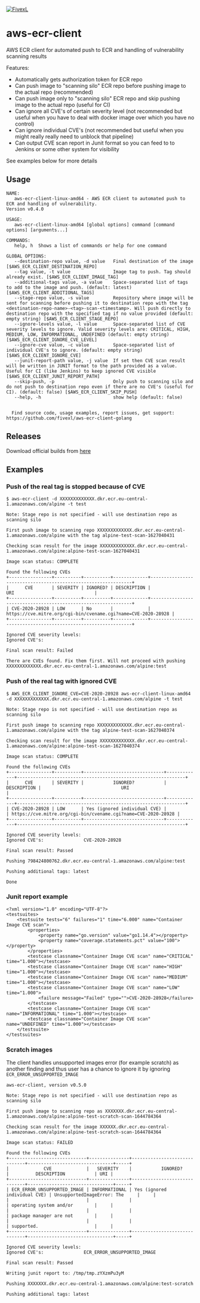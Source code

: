 [![FivexL](https://releases.fivexl.io/fivexlbannergit.jpg)](https://fivexl.io/)

# aws-ecr-client

AWS ECR client for automated push to ECR and handling of vulnerability scanning results

Features:
* Automatically gets authorization token for ECR repo
* Can push image to "scanning silo" ECR repo before pushing image to the actual repo (recommended)
* Can push image only to "scanning silo" ECR repo and skip pushing image to the actual repo (useful for CI)
* Can ignore all CVE's of certain severity level (not recommended but useful when you have to deal with docker image over which you have no control)
* Can ignore individual CVE's (not recommended but useful when you might really really need to unblock that pipeline)
* Can output CVE scan report in Junit format so you can feed to to Jenkins or some other system for visibility

See examples below for more details

## Usage

```
NAME:
   aws-ecr-client-linux-amd64 - AWS ECR client to automated push to ECR and handling of vulnerability.
Version v0.4.0

USAGE:
   aws-ecr-client-linux-amd64 [global options] command [command options] [arguments...]

COMMANDS:
   help, h  Shows a list of commands or help for one command

GLOBAL OPTIONS:
   --destination-repo value, -d value   Final destination of the image [$AWS_ECR_CLIENT_DESTINATION_REPO]
   --tag value, -t value                Image tag to push. Tag should already exist. [$AWS_ECR_CLIENT_IMAGE_TAG]
   --additional-tags value, -a value    Space-separated list of tags to add to the image and push. (default: latest) [$AWS_ECR_CLIENT_ADDITIONAL_TAGS]
   --stage-repo value, -s value         Repository where image will be sent for scanning before pushing it to destination repo with the tag <destination-repo-name>-<tag>-scan-<timestamp>. Will push directly to destination repo with the specified tag if no value provided (default: empty string) [$AWS_ECR_CLIENT_STAGE_REPO]
   --ignore-levels value, -l value      Space-separated list of CVE severity levels to ignore. Valid severity levels are: CRITICAL, HIGH, MEDIUM, LOW, INFORMATIONAL, UNDEFINED (default: empty string) [$AWS_ECR_CLIENT_IGNORE_CVE_LEVEL]
   --ignore-cve value, -c value         Space-separated list of individual CVE's to ignore. (default: empty string) [$AWS_ECR_CLIENT_IGNORE_CVE]
   --junit-report-path value, -j value  If set then CVE scan result will be written in JUNIT format to the path provided as a value. Useful for CI (like Jenkins) to keep ignored CVE visible [$AWS_ECR_CLIENT_JUNIT_REPORT_PATH]
   --skip-push, -p                      Only push to scanning silo and do not push to destination repo even if there are no CVE's (useful for CI). (default: false) [$AWS_ECR_CLIENT_SKIP_PUSH]
   --help, -h                           show help (default: false)


  Find source code, usage examples, report issues, get support: https://github.com/fivexl/aws-ecr-client-golang
```

## Releases

Download official builds from [here](https://releases.fivexl.io/aws-ecr-client-golang/)

## Examples

### Push of the real tag is stopped because of CVE

```
$ aws-ecr-client -d XXXXXXXXXXXXX.dkr.ecr.eu-central-1.amazonaws.com/alpine -t test

Note: Stage repo is not specified - will use destination repo as scanning silo

First push image to scanning repo XXXXXXXXXXXXX.dkr.ecr.eu-central-1.amazonaws.com/alpine with the tag alpine-test-scan-1627040431

Checking scan result for the image XXXXXXXXXXXXX.dkr.ecr.eu-central-1.amazonaws.com/alpine:alpine-test-scan-1627040431

Image scan status: COMPLETE

Found the following CVEs
+----------------+----------+----------+-------------+---------------------------------------------------------------+
|      CVE       | SEVERITY | IGNORED? | DESCRIPTION |                              URI                              |
+----------------+----------+----------+-------------+---------------------------------------------------------------+
| CVE-2020-28928 | LOW      | No       |             | https://cve.mitre.org/cgi-bin/cvename.cgi?name=CVE-2020-28928 |
+----------------+----------+----------+-------------+---------------------------------------------------------------+

Ignored CVE severity levels: 
Ignored CVE's:               

Final scan result: Failed

There are CVEs found. Fix them first. Will not proceed with pushing XXXXXXXXXXXXX.dkr.ecr.eu-central-1.amazonaws.com/alpine:test
```

### Push of the real tag with ignored CVE

```
$ AWS_ECR_CLIENT_IGNORE_CVE=CVE-2020-28928 aws-ecr-client-linux-amd64 -d XXXXXXXXXXXXX.dkr.ecr.eu-central-1.amazonaws.com/alpine -t test

Note: Stage repo is not specified - will use destination repo as scanning silo

First push image to scanning repo XXXXXXXXXXXXX.dkr.ecr.eu-central-1.amazonaws.com/alpine with the tag alpine-test-scan-1627040374

Checking scan result for the image XXXXXXXXXXXXX.dkr.ecr.eu-central-1.amazonaws.com/alpine:alpine-test-scan-1627040374

Image scan status: COMPLETE

Found the following CVEs
+----------------+----------+------------------------------+-------------+---------------------------------------------------------------+
|      CVE       | SEVERITY |           IGNORED?           | DESCRIPTION |                              URI                              |
+----------------+----------+------------------------------+-------------+---------------------------------------------------------------+
| CVE-2020-28928 | LOW      | Yes (ignored individual CVE) |             | https://cve.mitre.org/cgi-bin/cvename.cgi?name=CVE-2020-28928 |
+----------------+----------+------------------------------+-------------+---------------------------------------------------------------+

Ignored CVE severity levels: 
Ignored CVE's:               CVE-2020-28928

Final scan result: Passed

Pushing 798424800762.dkr.ecr.eu-central-1.amazonaws.com/alpine:test

Pushing additional tags: latest

Done

```

### Junit report example

```
<?xml version="1.0" encoding="UTF-8"?>
<testsuites>
	<testsuite tests="6" failures="1" time="6.000" name="Container Image CVE scan">
		<properties>
			<property name="go.version" value="go1.14.4"></property>
			<property name="coverage.statements.pct" value="100"></property>
		</properties>
		<testcase classname="Container Image CVE scan" name="CRITICAL" time="1.000"></testcase>
		<testcase classname="Container Image CVE scan" name="HIGH" time="1.000"></testcase>
		<testcase classname="Container Image CVE scan" name="MEDIUM" time="1.000"></testcase>
		<testcase classname="Container Image CVE scan" name="LOW" time="1.000">
			<failure message="Failed" type="">CVE-2020-28928</failure>
		</testcase>
		<testcase classname="Container Image CVE scan" name="INFORMATIONAL" time="1.000"></testcase>
		<testcase classname="Container Image CVE scan" name="UNDEFINED" time="1.000"></testcase>
	</testsuite>
</testsuites>
```

### Scratch images

The client handles unsupported images error (for example scratch) as another finding and thus user has a chance to ignore it by
ignoring `ECR_ERROR_UNSUPPORTED_IMAGE`

```
aws-ecr-client, version v0.5.0

Note: Stage repo is not specified - will use destination repo as scanning silo

First push image to scanning repo as XXXXXXX.dkr.ecr.eu-central-1.amazonaws.com/alpine:alpine-test-scratch-scan-1644784364

Checking scan result for the image XXXXXX.dkr.ecr.eu-central-1.amazonaws.com/alpine:alpine-test-scratch-scan-1644784364

Image scan status: FAILED

Found the following CVEs
+-----------------------------+---------------+------------------------------+--------------------------------+-----+
|             CVE             |   SEVERITY    |           IGNORED?           |          DESCRIPTION           | URI |
+-----------------------------+---------------+------------------------------+--------------------------------+-----+
| ECR_ERROR_UNSUPPORTED_IMAGE | INFORMATIONAL | Yes (ignored individual CVE) | UnsupportedImageError: The     |     |
|                             |               |                              | operating system and/or        |     |
|                             |               |                              | package manager are not        |     |
|                             |               |                              | supported.                     |     |
+-----------------------------+---------------+------------------------------+--------------------------------+-----+

Ignored CVE severity levels: 
Ignored CVE's:               ECR_ERROR_UNSUPPORTED_IMAGE

Final scan result: Passed

Writing junit report to: /tmp/tmp.zYXzmPu3yM

Pushing XXXXXXX.dkr.ecr.eu-central-1.amazonaws.com/alpine:test-scratch

Pushing additional tags: latest
```
